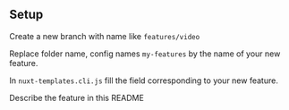 ## Setup

Create a new branch with name like `features/video`

Replace folder name, config names `my-features` by the name of your new feature. 

In `nuxt-templates.cli.js` fill the field corresponding to your new feature.

Describe the feature in this README
